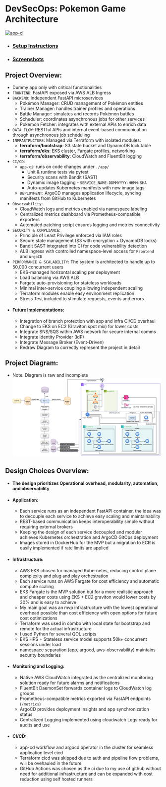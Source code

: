 # DevSecOps: Pokemon Game Architecture
[![app-ci](https://github.com/s1natex/Pokemon_Game/actions/workflows/app-ci.yml/badge.svg)](https://github.com/s1natex/Pokemon_Game/actions/workflows/app-ci.yml)
- ### [Setup Instructions](./docs/setup.md)
- ### [Screenshots](./docs/screenshots.md)
## Project Overview:
- Dummy app only with critical functionalities
- `FRONTEND`: FastAPI exposed via AWS ALB Ingress
- `BACKEND`: Independent FastAPI microservices
    - Pokémon Manager: CRUD management of Pokémon entities
    - Trainer Manager: handles trainer profiles and operations
    - Battle Manager: simulates and records Pokémon battles
    - Scheduler: coordinates asynchronous jobs for other services
    - Pokémon Fetcher: integrates with external APIs to enrich data
- `DATA FLOW`: RESTful APIs and internal event-based communication through asynchronous job scheduling
- `INFRASTRUCTURE`: Managed via Terraform with isolated modules:
  - **terraform/bootstrap**: S3 state bucket and DynamoDB lock table
  - **terraform/eks**: EKS cluster, Fargate profiles, networking
  - **terraform/observability**: CloudWatch and FluentBit logging
- `CI/CD`:
  - `app-ci`: runs on code changes under `./app/`
    - Unit & runtime tests via pytest
    - Security scans with Bandit (SAST)
    - Dynamic image tagging - `SERVICE_NAME-DDMMYYYY-HHMM-SHA`
    - Auto-updates Kubernetes manifests with new image tags
  - `DEPLOYMENT`: ArgoCD manages application lifecycle, syncing manifests from GitHub to Kubernetes
- `Observability`:
  - CloudWatch logs and metrics enabled via namespace labeling
  - Centralized metrics dashboard via Prometheus-compatible exporters
  - Automated patching script ensures logging and metrics connectivity
- `SECURITY & COMPLIANCE`:
    - Principle of Least Privilege enforced via IAM roles
    - Secure state management (S3 with encryption + DynamoDB locks)
    - Bandit SAST integrated into CI for code vulnerability detection
    - ALB ingress with controlled namespace-level access for `Frontend` and `ArgoCD`
- `PERFORMANCE & SCALABILITY`: The system is architected to handle up to 50,000 concurrent users
    - EKS-managed horizontal scaling per deployment
    - Load balancing via AWS ALB
    - Fargate auto-provisioning for stateless workloads
    - Minimal inter-service coupling allowing independent scaling
    - Terraform modules enable easy environment replication
    - Stress Test included to stimulate requests, events and errors
- #### Future Implementations:
    - Integration of branch protection with app and infra CI/CD overhaul
    - Change to EKS on EC2 (Graviton spot mix) for lower costs
    - Integrate SNS/SQS within AWS network for secure internal comms
    - Integrate Identity Provider (IdP)
    - Integrate Message Broker (Event-Driven)
    - Redraw Diagram to correctly represent the project in detail
## Project Diagram:
- Note: Diagram is raw and incomplete
![System Diagram](./docs/media/SysDiagram.drawio.png)

## Design Choices Overview:
- #### The design prioritizes Operational overhead, modularity, automation, and observability
- #### Application:
    - Each service runs as an independent FastAPI container, the idea was to decouple each service to achieve easy scaling and maintainability
    - REST-based communication keeps interoperability simple without requiring external brokers
    - Keeping the design of each service decoupled and modular achieves Kubernetes orchestration and ArgoCD GitOps deployment
    - Images stored in DockerHub for the MVP but a migration to ECR is easily implemented if rate limits are applied
- #### Infrastructure:
    - AWS EKS chosen for managed Kubernetes, reducing control plane complexity and plug and play orchestration
    - Each service runs on AWS Fargate for cost efficiency and automatic compute scaling
    - EKS Fargate is the MVP solution but for a more realistic approach and cheaper costs using EKS + EC2 graviton would lower costs by 30% and is easy to achieve
    - My main goal was an mvp infrastructure with the lowest operational overhead possible than cost efficiency with open options for future cost optimizations
    - Terraform was used in combo with local state for bootstrap and remote for the actual infrastructure
    - I used Python for several QOL scripts
    - EKS HPS + Stateless service model supports 50k+ concurrent sessions under load
    - namespace separation (app, argocd, aws-observability) maintains security boundaries
- #### Monitoring and Logging:
    - Native AWS CloudWatch integrated as the centralized monitoring solution ready for future alarms and notifications
    - FluentBit DaemonSet forwards container logs to CloudWatch log groups
    - Prometheus-compatible metrics exported via FastAPI endpoints (`/metrics`)
    - ArgoCD provides deployment insights and app synchronization status
    - Centralized Logging implemented using cloudwatch Logs ready for audits and use
- #### CI/CD:
    - app-cd workflow and argocd operator in the cluster for seamless application level cicd
    - Terraform cicd was skipped due to auth and pipeline flow problems, will be ovehauled in the future
    - GitHub Actions was chosen as the ci due to my use of github without need for additional infrastructure and can be expanded with cost reduction using self hosted runners
